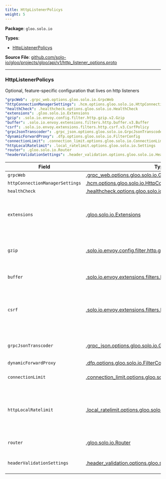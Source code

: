 ```yaml
---
title: HttpListenerPolicys
weight: 5
---
```


<!-- Code generated by solo-kit. DO NOT EDIT. -->


**Package**: `gloo.solo.io` 

**Types**:


- [HttpListenerPolicys](#httplisteneroptions)
  



**Source File**: [github.com/solo-io/gloo/projects/gloo/api/v1/http_listener_options.proto](https://github.com/solo-io/gloo/blob/main/projects/gloo/api/v1/http_listener_options.proto)





---
### HttpListenerPolicys

 
Optional, feature-specific configuration that lives on http listeners

```yaml
"grpcWeb": .grpc_web.options.gloo.solo.io.GrpcWeb
"httpConnectionManagerSettings": .hcm.options.gloo.solo.io.HttpConnectionManagerSettings
"healthCheck": .healthcheck.options.gloo.solo.io.HealthCheck
"extensions": .gloo.solo.io.Extensions
"gzip": .solo.io.envoy.config.filter.http.gzip.v2.Gzip
"buffer": .solo.io.envoy.extensions.filters.http.buffer.v3.Buffer
"csrf": .solo.io.envoy.extensions.filters.http.csrf.v3.CsrfPolicy
"grpcJsonTranscoder": .grpc_json.options.gloo.solo.io.GrpcJsonTranscoder
"dynamicForwardProxy": .dfp.options.gloo.solo.io.FilterConfig
"connectionLimit": .connection_limit.options.gloo.solo.io.ConnectionLimit
"httpLocalRatelimit": .local_ratelimit.options.gloo.solo.io.Settings
"router": .gloo.solo.io.Router
"headerValidationSettings": .header_validation.options.gloo.solo.io.HeaderValidationSettings

```

| Field | Type | Description |
| ----- | ---- | ----------- | 
| `grpcWeb` | [.grpc_web.options.gloo.solo.io.GrpcWeb](../../components/grpc_web.proto.sk/#grpcweb) |  |
| `httpConnectionManagerSettings` | [.hcm.options.gloo.solo.io.HttpConnectionManagerSettings](../../components/hcm.proto.sk/#httpconnectionmanagersettings) |  |
| `healthCheck` | [.healthcheck.options.gloo.solo.io.HealthCheck](../../components/healthcheck.proto.sk/#healthcheck) | enable [Envoy health checks](https://www.envoyproxy.io/docs/envoy/v1.7.0/api-v2/config/filter/http/health_check/v2/health_check.proto) on this listener. |
| `extensions` | [.gloo.solo.io.Extensions](../../components/extensions.proto.sk/#extensions) | Extensions will be passed along from Listeners, Gateways, VirtualServices, Routes, and Route tables to the underlying Proxy, making them useful for controllers, validation tools, etc. which interact with kubernetes yaml. Some sample use cases: * controllers, deployment pipelines, helm charts, etc. which wish to use extensions as a kind of opaque metadata.  |
| `gzip` | [.solo.io.envoy.config.filter.http.gzip.v2.Gzip](../../components/gzip.proto.sk/#gzip) | Gzip is an HTTP option which enables compressing data returned from an upstream service upon client request. Compression is useful in situations where large payloads need to be transmitted without compromising the response time. Example: ``` gzip: contentType: - "application/json" compressionLevel: BEST ```. |
| `buffer` | [.solo.io.envoy.extensions.filters.http.buffer.v3.Buffer](../../components/buffer.proto.sk/#buffer) | Buffer can be used to set the maximum request size that the filter will buffer before the connection manager will stop buffering and return a 413 response. |
| `csrf` | [.solo.io.envoy.extensions.filters.http.csrf.v3.CsrfPolicy](../../components/csrf.proto.sk/#csrfpolicy) | Csrf can be used to set percent of requests for which the CSRF filter is enabled, enable shadow-only mode where policies will be evaluated and tracked, but not enforced and add additional source origins that will be allowed in addition to the destination origin. For more, see https://www.envoyproxy.io/docs/envoy/latest/api-v3/extensions/filters/http/csrf/v3/csrf.proto#envoy-v3-api-msg-extensions-filters-http-csrf-v3-csrfpolicy. |
| `grpcJsonTranscoder` | [.grpc_json.options.gloo.solo.io.GrpcJsonTranscoder](../../components/grpc_json.proto.sk/#grpcjsontranscoder) | Exposed envoy config for the gRPC to JSON transcoding filter, envoy.filters.http.grpc_json_transcoder. For more, see https://www.envoyproxy.io/docs/envoy/latest/api-v3/extensions/filters/http/grpc_json_transcoder/v3/transcoder.proto. |
| `dynamicForwardProxy` | [.dfp.options.gloo.solo.io.FilterConfig](../../components/dynamic_forward_proxy.proto.sk/#filterconfig) |  |
| `connectionLimit` | [.connection_limit.options.gloo.solo.io.ConnectionLimit](../../components/connection_limit.proto.sk/#connectionlimit) | ConnectionLimit can be used to limit the number of active connections per gateway. Useful for resource protection as well as DoS prevention. |
| `httpLocalRatelimit` | [.local_ratelimit.options.gloo.solo.io.Settings](../../components/local_ratelimit.proto.sk/#settings) | HttpLocalRatelimit can be used to rate limit the number of requests per gateway and works pre-auth. Unlike the NetworkLocalRatelimit, this works as part of the HCM (ie: L7 layer). All virtual host and routes that are part of this gateway will share this rate limit unless explicity configured with another limit. It uses envoy's own local rate limit filter to do so, without the need for an external rate limit server to be set up. |
| `router` | [.gloo.solo.io.Router](../../components/router.proto.sk/#router) | Router is an extension of the envoy http filters Maps to https://www.envoyproxy.io/docs/envoy/latest/api-v3/extensions/filters/http/router/v3/router.proto. |
| `headerValidationSettings` | [.header_validation.options.gloo.solo.io.HeaderValidationSettings](../../components/header_validation.proto.sk/#headervalidationsettings) | Header validation settings - fields in this message can be used to determine whether requests should be rejected based on the contents of the header. |





<!-- Start of HubSpot Embed Code -->
<script type="text/javascript" id="hs-script-loader" async defer src="//js.hs-scripts.com/5130874.js"></script>
<!-- End of HubSpot Embed Code -->
